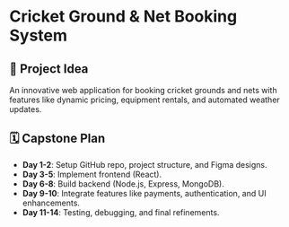 # Cricket Ground & Net Booking System

## 🌟 Project Idea
An innovative web application for booking cricket grounds and nets with features like dynamic pricing, equipment rentals, and automated weather updates.

## 🗓️ Capstone Plan
- **Day 1-2**: Setup GitHub repo, project structure, and Figma designs.
- **Day 3-5**: Implement frontend (React).
- **Day 6-8**: Build backend (Node.js, Express, MongoDB).
- **Day 9-10**: Integrate features like payments, authentication, and UI enhancements.
- **Day 11-14**: Testing, debugging, and final refinements.

